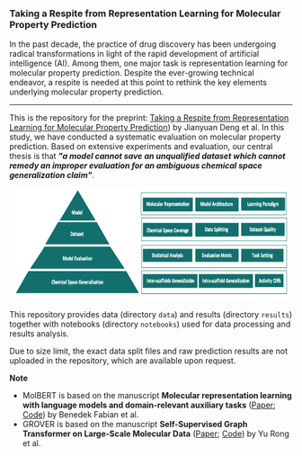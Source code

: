 ### Taking a Respite from Representation Learning for Molecular Property Prediction

In the past decade, the practice of drug discovery has been undergoing radical transformations in light of the rapid development of artificial intelligence (AI). Among them, one major task is representation learning for molecular property prediction. 
Despite the ever-growing technical endeavor, a respite is needed at this point to rethink the key elements underlying molecular property prediction.

--- 
This is the repository for the preprint: [Taking a Respite from Representation Learning for Molecular Property Prediction](https://arxiv.org/abs/2209.13492)) by Jianyuan Deng et al.
In this study, we have conducted a systematic evaluation on molecular property prediction. 
Based on extensive experiments and evaluation, our central thesis is that **_"a model cannot save an unqualified dataset which cannot remedy an improper evaluation for an ambiguous chemical space generalization claim"_**. 

<p align="center">
  <img width="800" height="200" src="/images/respite22.png">
</p>

This repository provides data (directory `data`) and results (directory `results`) together with notebooks (directory `notebooks`) used for data processing and results analysis.

Due to size limit, the exact data split files and raw prediction results are not uploaded in the repository, which are available upon request. 


**Note** <br>
* MolBERT is based on the manuscript **Molecular representation learning with language models and domain-relevant auxiliary tasks** ([Paper](https://arxiv.org/abs/2011.13230); [Code](https://github.com/BenevolentAI/MolBERT)) by Benedek Fabian et al. <br>
* GROVER is based on the manuscript **Self-Supervised Graph Transformer on Large-Scale Molecular Data** ([Paper](https://arxiv.org/abs/2007.02835); [Code](https://github.com/tencent-ailab/grover)) by Yu Rong et al.